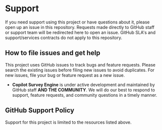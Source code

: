 # Support 

If you need support using this project or have questions about it, please open up an issue in this repository. Requests made directly to GitHub staff or support team will be redirected here to open an issue. GitHub SLA's and support/services contracts do not apply to this repository.

## How to file issues and get help

This project uses GitHub issues to track bugs and feature requests. Please search the existing issues before filing new issues to avoid duplicates. For new issues, file your bug or feature request as a new issue.

- **Copilot Survey Engine** is under active development and maintained by GitHub staff **AND THE COMMUNITY**. We will do our best to respond to support, feature requests, and community questions in a timely manner.

## GitHub Support Policy

Support for this project is limited to the resources listed above.
